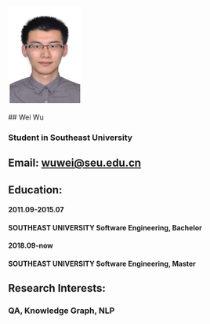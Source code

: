 <p>
	<img src="./picture.jpg" alt="Sample"  width="150" height="200">
</p>
## Wei Wu

### Student in Southeast University

## Email: wuwei@seu.edu.cn

## Education:
#### 2011.09-2015.07 
#### SOUTHEAST UNIVERSITY  Software Engineering, Bachelor
#### 2018.09-now     
#### SOUTHEAST UNIVERSITY  Software Engineering, Master

## Research Interests:
### QA, Knowledge Graph, NLP
